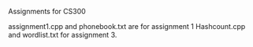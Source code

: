Assignments for CS300


assignment1.cpp and phonebook.txt are for assignment 1
Hashcount.cpp and wordlist.txt for assignment 3.
